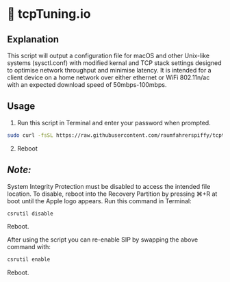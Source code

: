 #  tcpTuning.io

## Explanation

This script will output a configuration file for macOS and other Unix-like systems (sysctl.conf) with modified kernal and TCP stack settings designed to optimise network throughput and minimise latency. It is intended for a client device on a home network over either ethernet or WiFi 802.11n/ac with an expected download speed of 50mbps-100mbps.

## Usage

1. Run this script in Terminal and enter your password when prompted.

```bash
sudo curl -fsSL https://raw.githubusercontent.com/raumfahrerspiffy/tcptuning.io/master/sysctl.conf -o /etc/sysctl.conf -s
```

2. Reboot

## *Note:* 
System Integrity Protection must be disabled to access the intended file location. To disable, reboot into the Recovery Partition by pressing ⌘+R at boot until the Apple logo appears. 
Run this command in Terminal:
```bash
csrutil disable
```
Reboot.

After using the script you can re-enable SIP by swapping the above command with:
```bash
csrutil enable
```
Reboot.
